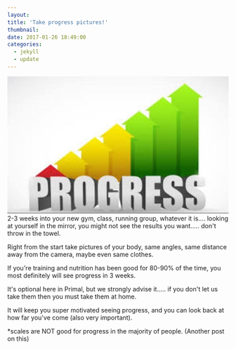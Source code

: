 ```yaml
---
layout:
title: 'Take progress pictures!'
thumbnail:
date: 2017-01-26 18:49:00
categories:
  - jekyll
  - update
---
```



![](/uploads/versions/progress---x----750-465x---.jpg)2-3 weeks into your new gym, class, running group, whatever it is…. looking at yourself in the mirror, you might not see the results you want….. don't throw in the towel.

Right from the start take pictures of your body, same angles, same distance away from the camera, maybe even same clothes.

If you're training and nutrition has been good for 80-90% of the time, you most definitely will see progress in 3 weeks.

It's optional here in Primal, but we strongly advise it….. if you don't let us take them then you must take them at home.

It will keep you super motivated seeing progress, and you can look back at how far you've come (also very important).

\*scales are NOT good for progress in the majority of people. (Another post on this)
